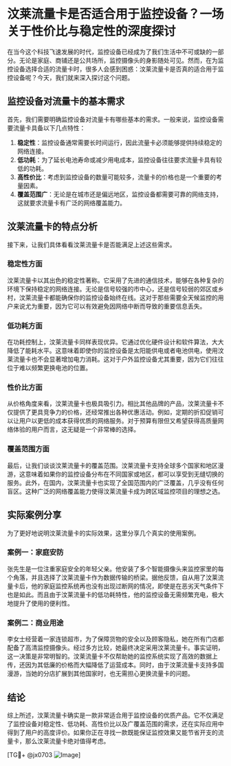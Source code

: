 # 汶莱流量卡是否适合用于监控设备？一场关于性价比与稳定性的深度探讨

在当今这个科技飞速发展的时代，监控设备已经成为了我们生活中不可或缺的一部分。无论是家庭、商铺还是公共场所，监控摄像头的身影随处可见。然而，在为监控设备选择合适的流量卡时，很多人会感到困惑：汶莱流量卡是否真的适合用于监控设备呢？今天，我们就来深入探讨这个问题。

## 监控设备对流量卡的基本需求

首先，我们需要明确监控设备对流量卡有哪些基本的需求。一般来说，监控设备需要流量卡具备以下几点特性：

1. **稳定性**：监控设备通常需要长时间运行，因此流量卡必须能够提供持续稳定的网络连接。
2. **低功耗**：为了延长电池寿命或减少用电成本，监控设备往往要求流量卡具有较低的功耗。
3. **高性价比**：考虑到监控设备的数量可能较多，流量卡的价格也是一个重要的考量因素。
4. **覆盖范围广**：无论是在城市还是偏远地区，监控设备都需要可靠的网络支持，这就要求流量卡有广泛的网络覆盖能力。

## 汶莱流量卡的特点分析

接下来，让我们具体看看汶莱流量卡是否能满足上述这些需求。

### 稳定性方面

汶莱流量卡以其出色的稳定性著称。它采用了先进的通信技术，能够在各种复杂的环境下保持稳定的网络连接。无论是信号较强的市中心，还是信号较弱的郊区或乡村，汶莱流量卡都能确保你的监控设备始终在线。这对于那些需要全天候监控的用户来说尤为重要，因为它可以有效避免因网络中断而导致的重要信息丢失。

### 低功耗方面

在功耗控制上，汶莱流量卡同样表现优异。它通过优化硬件设计和软件算法，大大降低了能耗水平。这意味着即使你的监控设备是太阳能供电或者电池供电，使用汶莱流量卡也不会显著增加电力消耗。这对于户外监控设备尤其重要，因为它们往往位于难以频繁更换电池的位置。

### 性价比方面

从价格角度来看，汶莱流量卡也极具吸引力。相比其他品牌的产品，汶莱流量卡不仅提供了更具竞争力的价格，还经常推出各种优惠活动。例如，定期的折扣促销可以让用户以更低的成本获得优质的网络服务。对于预算有限但又希望获得高质量网络体验的用户而言，这无疑是一个非常棒的选择。

### 覆盖范围方面

最后，让我们谈谈汶莱流量卡的覆盖范围。汶莱流量卡支持全球多个国家和地区漫游，这意味着如果你的监控设备分布在不同国家或地区，都可以享受到无缝切换的服务。此外，在国内，汶莱流量卡也实现了全国范围内的广泛覆盖，几乎没有任何盲区。这种广泛的网络覆盖能力使得汶莱流量卡成为跨区域监控项目的理想之选。

## 实际案例分享

为了更好地说明汶莱流量卡的实际效果，这里分享几个真实的使用案例。

### 案例一：家庭安防

张先生是一位注重家庭安全的年轻父亲。他安装了多个智能摄像头来监控家里的每个角落，并且选择了汶莱流量卡作为数据传输的桥梁。据他反馈，自从用了汶莱流量卡后，他的家庭监控系统再也没有出现过断网的情况，即使是在恶劣天气条件下也是如此。而且由于汶莱流量卡的低功耗特性，他的监控设备无需频繁充电，极大地提升了使用的便利性。

### 案例二：商业用途

李女士经营着一家连锁超市，为了保障货物的安全以及顾客隐私，她在所有门店都配备了高清监控摄像头。经过多方比较，她最终决定采用汶莱流量卡。事实证明，这一决策是非常明智的。汶莱流量卡不仅帮助她的监控系统实现了高效的数据上传，还因为其低廉的价格而大幅降低了运营成本。同时，由于汶莱流量卡支持多国漫游，当她的分店扩展到其他国家时，也无需担心更换流量卡的问题。

## 结论

综上所述，汶莱流量卡确实是一款非常适合用于监控设备的优质产品。它不仅满足了监控设备对稳定性、低功耗、高性价比以及广覆盖范围的需求，还在实际应用中得到了用户的高度评价。如果你正在寻找一款既能保证监控效果又能节省开支的流量卡，那么汶莱流量卡绝对值得考虑。

[TG💪+ @jx0703 ![Image](https://github.com/user-attachments/assets/dbca1d08-cadb-493c-b0ec-ad6f7a83f270)]